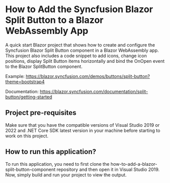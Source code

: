 # How to Add the Syncfusion Blazor Split Button to a Blazor WebAssembly App 

A quick start Blazor project that shows how to create and configure the Syncfusion Blazor Split Button component in a Blazor WebAssembly app. This project also includes a code snippet to add icons, change icon positions, display Split Button items horizontally and bind the OnOpen event to the Blazor SplitButton component.

Example: https://blazor.syncfusion.com/demos/buttons/split-button?theme=bootstrap4

Documentation: https://blazor.syncfusion.com/documentation/split-button/getting-started

## Project pre-requisites
Make sure that you have the compatible versions of Visual Studio 2019 or 2022 and .NET Core SDK latest version in your machine before starting to work on this project.

## How to run this application?
To run this application, you need to first clone the how-to-add-a-blazor-split-button-component repository and then open it in Visual Studio 2019. Now, simply build and run your project to view the output.
